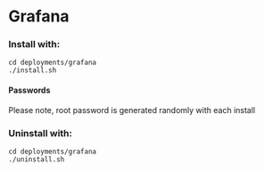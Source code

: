 # Grafana

### Install with:

```
cd deployments/grafana
./install.sh
```
#### Passwords

Please note, root password is generated randomly with each install

### Uninstall with:

```
cd deployments/grafana
./uninstall.sh
```
